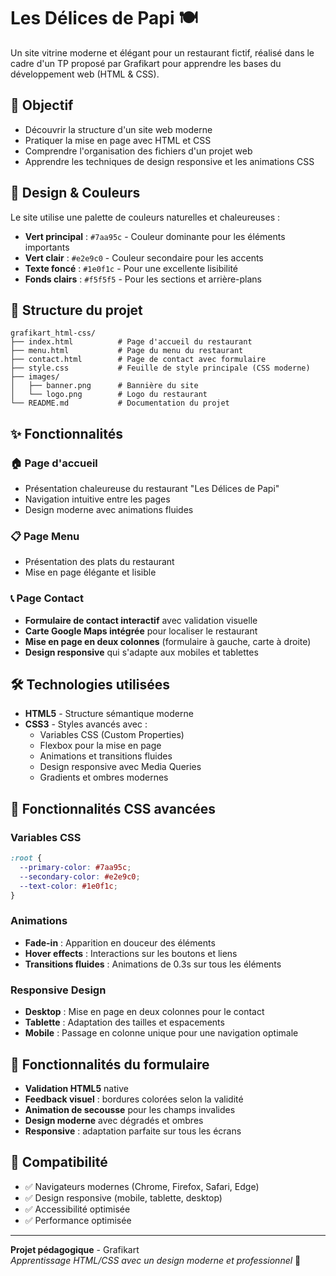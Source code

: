 # Les Délices de Papi 🍽️

Un site vitrine moderne et élégant pour un restaurant fictif, réalisé dans le cadre d'un TP proposé par Grafikart pour apprendre les bases du développement web (HTML & CSS).

## 🎯 Objectif

- Découvrir la structure d'un site web moderne
- Pratiquer la mise en page avec HTML et CSS
- Comprendre l'organisation des fichiers d'un projet web
- Apprendre les techniques de design responsive et les animations CSS

## 🎨 Design & Couleurs

Le site utilise une palette de couleurs naturelles et chaleureuses :

- **Vert principal** : `#7aa95c` - Couleur dominante pour les éléments importants
- **Vert clair** : `#e2e9c0` - Couleur secondaire pour les accents
- **Texte foncé** : `#1e0f1c` - Pour une excellente lisibilité
- **Fonds clairs** : `#f5f5f5` - Pour les sections et arrière-plans

## 📁 Structure du projet

```
grafikart_html-css/
├── index.html          # Page d'accueil du restaurant
├── menu.html           # Page du menu du restaurant
├── contact.html        # Page de contact avec formulaire
├── style.css           # Feuille de style principale (CSS moderne)
├── images/
│   ├── banner.png      # Bannière du site
│   └── logo.png        # Logo du restaurant
└── README.md           # Documentation du projet
```

## ✨ Fonctionnalités

### 🏠 Page d'accueil

- Présentation chaleureuse du restaurant "Les Délices de Papi"
- Navigation intuitive entre les pages
- Design moderne avec animations fluides

### 📋 Page Menu

- Présentation des plats du restaurant
- Mise en page élégante et lisible

### 📞 Page Contact

- **Formulaire de contact interactif** avec validation visuelle
- **Carte Google Maps intégrée** pour localiser le restaurant
- **Mise en page en deux colonnes** (formulaire à gauche, carte à droite)
- **Design responsive** qui s'adapte aux mobiles et tablettes

## 🛠️ Technologies utilisées

- **HTML5** - Structure sémantique moderne
- **CSS3** - Styles avancés avec :
  - Variables CSS (Custom Properties)
  - Flexbox pour la mise en page
  - Animations et transitions fluides
  - Design responsive avec Media Queries
  - Gradients et ombres modernes

## 🎨 Fonctionnalités CSS avancées

### Variables CSS

```css
:root {
  --primary-color: #7aa95c;
  --secondary-color: #e2e9c0;
  --text-color: #1e0f1c;
}
```

### Animations

- **Fade-in** : Apparition en douceur des éléments
- **Hover effects** : Interactions sur les boutons et liens
- **Transitions fluides** : Animations de 0.3s sur tous les éléments

### Responsive Design

- **Desktop** : Mise en page en deux colonnes pour le contact
- **Tablette** : Adaptation des tailles et espacements
- **Mobile** : Passage en colonne unique pour une navigation optimale

## 🚀 Fonctionnalités du formulaire

- **Validation HTML5** native
- **Feedback visuel** : bordures colorées selon la validité
- **Animation de secousse** pour les champs invalides
- **Design moderne** avec dégradés et ombres
- **Responsive** : adaptation parfaite sur tous les écrans

## 📱 Compatibilité

- ✅ Navigateurs modernes (Chrome, Firefox, Safari, Edge)
- ✅ Design responsive (mobile, tablette, desktop)
- ✅ Accessibilité optimisée
- ✅ Performance optimisée

---

**Projet pédagogique** - Grafikart  
_Apprentissage HTML/CSS avec un design moderne et professionnel_ 🌟
